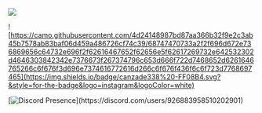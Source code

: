 ![](https://komarev.com/ghpvc/?username=your-github-username&color=dc143c)

![https://camo.githubusercontent.com/4d24148987bd87aa366b32f9e2c3ab45b7578ab83baf06d459a486726cf74c39/68747470733a2f2f696d672e736869656c64732e696f2f62616467652f62656e5f62617269732e642532302d4646303842342e7376673f267374796c653d666f722d7468652d6261646765266c6f676f3d696e7374616772616d266c6f676f436f6c6f723d7768697465](https://img.shields.io/badge/canzade338%20-FF08B4.svg?&style=for-the-badge&logo=instagram&logoColor=white)

[![Discord Presence](https://lanyard-profile-readme.vercel.app/api/926883958510202901?theme=light&bg=7ad3f5&animated=false&hideDiscrim=true&borderRadius=30px&idleMessage=Probably%20doing%20something%20else...)](https://discord.com/users/926883958510202901)
